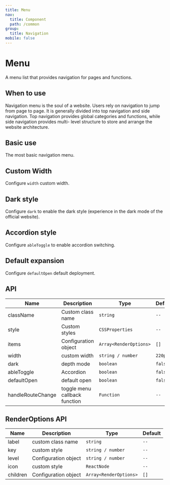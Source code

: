 ```yaml
---
title: Menu
nav:
  title: Component
  path: /common
group:
  title: Navigation
mobile: false
---
```


# Menu

A menu list that provides navigation for pages and functions.

## When to use

Navigation menu is the soul of a website. Users rely on navigation to jump from page to page. It is generally divided into top navigation and side navigation. Top navigation provides global categories and functions, while side navigation provides multi- level structure to store and arrange the website architecture.

## Basic use

The most basic navigation menu.

<code src="./demos/index1.tsx"></code>

## Custom Width

Configure `width` custom width.

<code src="./demos/index2.tsx"></code>

## Dark style

Configure `dark` to enable the dark style (experience in the dark mode of the official website).

<code src="./demos/index3.tsx"></code>

## Accordion style

Configure `ableToggle` to enable accordion switching.

<code src="./demos/index4.tsx"></code>

## Default expansion

Configure `defaultOpen` default deployment.

<code src="./demos/index6.tsx"></code>

## API

| Name              | Description                   | Type                   | Default |
| ----------------- | ----------------------------- | ---------------------- | ------- |
| className         | Custom class name             | `string`               | `--`    |
| style             | Custom styles                 | `CSSProperties`        | `--`    |
| items             | Configuration object          | `Array<RenderOptions>` | `[]`    |
| width             | custom width                  | `string / number`      | `220px` |
| dark              | depth mode                    | `boolean`              | `false` |
| ableToggle        | Accordion                     | `boolean`              | `false` |
| defaultOpen       | default open                  | `boolean`              | `false` |
| handleRouteChange | toggle menu callback function | `Function`             | `--`    |

## RenderOptions API

| Name     | Description          | Type                   | Default |
| -------- | -------------------- | ---------------------- | ------- |
| label    | custom class name    | `string`               | `--`    |
| key      | custom style         | `string / number`      | `--`    |
| level    | Configuration object | `string / number`      | `--`    |
| icon     | custom style         | `ReactNode`            | `--`    |
| children | Configuration object | `Array<RenderOptions>` | `[]`    |
